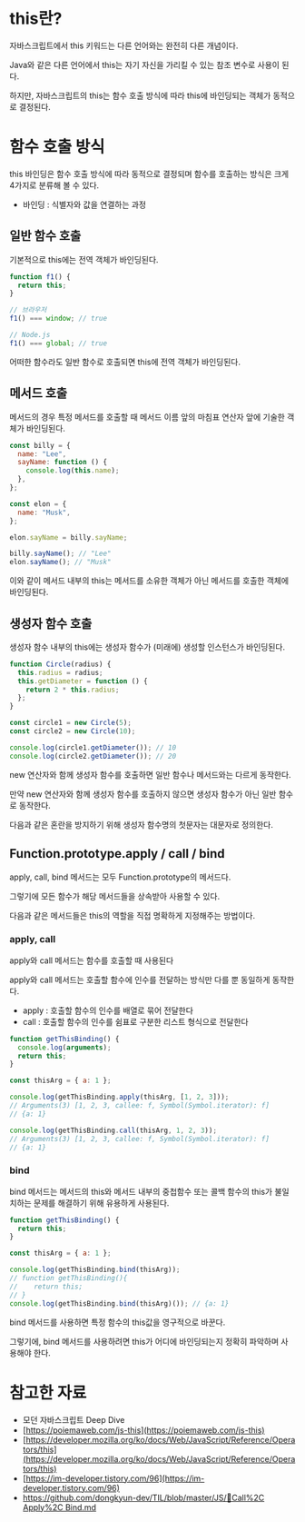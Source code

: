 # this란?

자바스크립트에서 this 키워드는
다른 언어와는 완전히 다른 개념이다.

Java와 같은 다른 언어에서 this는
자기 자신을 가리킬 수 있는
참조 변수로 사용이 된다.

하지만, 자바스크립트의 this는
함수 호출 방식에 따라
this에 바인딩되는 객체가
동적으로 결정된다.

# 함수 호출 방식

this 바인딩은 함수 호출 방식에 따라
동적으로 결정되며
함수를 호출하는 방식은 크게
4가지로 분류해 볼 수 있다.

- 바인딩 : 식별자와 값을 연결하는 과정

## 일반 함수 호출

기본적으로 this에는 전역 객체가 바인딩된다.

```jsx
function f1() {
  return this;
}

// 브라우저
f1() === window; // true

// Node.js
f1() === global; // true
```

어떠한 함수라도 일반 함수로 호출되면
this에 전역 객체가 바인딩된다.

## 메서드 호출

메서드의 경우
특정 메서드를 호출할 때 메서드 이름 앞의
마침표 연산자 앞에 기술한 객체가 바인딩된다.

```jsx
const billy = {
  name: "Lee",
  sayName: function () {
    console.log(this.name);
  },
};

const elon = {
  name: "Musk",
};

elon.sayName = billy.sayName;

billy.sayName(); // "Lee"
elon.sayName(); // "Musk"
```

이와 같이 메서드 내부의 this는
메서드를 소유한 객체가 아닌
메서드를 호출한 객체에 바인딩된다.

## 생성자 함수 호출

생성자 함수 내부의 this에는
생성자 함수가 (미래에) 생성할 인스턴스가 바인딩된다.

```jsx
function Circle(radius) {
  this.radius = radius;
  this.getDiameter = function () {
    return 2 * this.radius;
  };
}

const circle1 = new Circle(5);
const circle2 = new Circle(10);

console.log(circle1.getDiameter()); // 10
console.log(circle2.getDiameter()); // 20
```

new 연산자와 함께 생성자 함수를 호출하면
일반 함수나 메서드와는 다르게 동작한다.

만약 new 연산자와 함께 생성자 함수를 호출하지 않으면
생성자 함수가 아닌 일반 함수로 동작한다.

다음과 같은 혼란을 방지하기 위해
생성자 함수명의 첫문자는 대문자로 정의한다.

## Function.prototype.apply / call / bind

apply, call, bind 메서드는 모두
Function.prototype의 메서드다.

그렇기에 모든 함수가
해당 메서드들을 상속받아 사용할 수 있다.

다음과 같은 메서드들은
this의 역할을 직접 명확하게 지정해주는 방법이다.

### apply, call

apply와 call 메서드는
함수를 호출할 때 사용된다

apply와 call 메서드는
호출할 함수에 인수를 전달하는 방식만 다를 뿐
동일하게 동작한다.

- apply : 호출할 함수의 인수를 배열로 묶어 전달한다
- call : 호출할 함수의 인수를 쉼표로 구분한 리스트 형식으로 전달한다

```jsx
function getThisBinding() {
  console.log(arguments);
  return this;
}

const thisArg = { a: 1 };

console.log(getThisBinding.apply(thisArg, [1, 2, 3]));
// Arguments(3) [1, 2, 3, callee: f, Symbol(Symbol.iterator): f]
// {a: 1}

console.log(getThisBinding.call(thisArg, 1, 2, 3));
// Arguments(3) [1, 2, 3, callee: f, Symbol(Symbol.iterator): f]
// {a: 1}
```

### bind

bind 메서드는 메서드의 this와
메서드 내부의 중첩함수 또는 콜백 함수의 this가
불일치하는 문제를 해결하기 위해 유용하게 사용된다.

```jsx
function getThisBinding() {
  return this;
}

const thisArg = { a: 1 };

console.log(getThisBinding.bind(thisArg));
// function getThisBinding(){
//    return this;
// }
console.log(getThisBinding.bind(thisArg)()); // {a: 1}
```

bind 메서드를 사용하면
특정 함수의 this값을 영구적으로 바꾼다.

그렇기에, bind 메서드를 사용하려면
this가 어디에 바인딩되는지
정확히 파악하며 사용해야 한다.

# 참고한 자료

- 모던 자바스크립트 Deep Dive
- [https://poiemaweb.com/js-this](https://poiemaweb.com/js-this)
- [https://developer.mozilla.org/ko/docs/Web/JavaScript/Reference/Operators/this](https://developer.mozilla.org/ko/docs/Web/JavaScript/Reference/Operators/this)
- [https://im-developer.tistory.com/96](https://im-developer.tistory.com/96)
- [https://github.com/dongkyun-dev/TIL/blob/master/JS/👏Call%2C Apply%2C Bind.md](https://github.com/dongkyun-dev/TIL/blob/master/JS/%F0%9F%91%8FCall%2C%20Apply%2C%20Bind.md)
